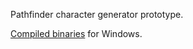 Pathfinder character generator prototype.

[Compiled binaries](https://github.com/inmost-light/chargen/releases/download/v0.1/chargen.zip) for Windows.
